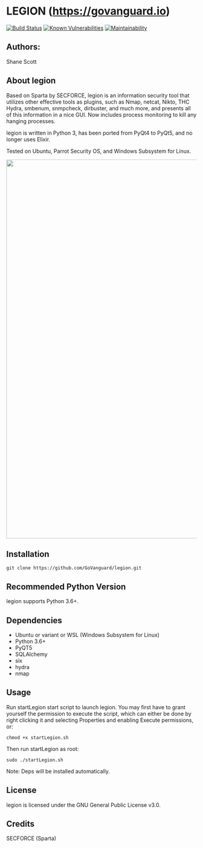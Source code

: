 LEGION (https://govanguard.io)
==
[![Build Status](https://travis-ci.com/GoVanguard/legion.svg?branch=master)](https://travis-ci.com/GoVanguard/legion)
[![Known Vulnerabilities](https://snyk.io/test/github/GoVanguard/legion/badge.svg?targetFile=requirements.txt)](https://snyk.io/test/github/GoVanguard/legion?targetFile=requirements.txt)
[![Maintainability](https://api.codeclimate.com/v1/badges/4e33e52aab8f49cdcd02/maintainability)](https://codeclimate.com/github/GoVanguard/legion/maintainability)

## Authors:
Shane Scott

## About legion
Based on Sparta by SECFORCE, legion is an information security tool that utilizes other effective tools as plugins, such as Nmap, netcat, Nikto, THC Hydra, smbenum, snmpcheck, dirbuster, and much more, and presents all of this information in a nice GUI. Now includes process monitoring to kill any hanging processes.

legion is written in Python 3, has been ported from PyQt4 to PyQt5, and no longer uses Elixir. 

Tested on Ubuntu, Parrot Security OS, and Windows Subsystem for Linux.

<img src="https://raw.githubusercontent.com/GoVanguard/legion/master/legion.png" width="1000"></img>

## Installation
```
git clone https://github.com/GoVanguard/legion.git
```

## Recommended Python Version
legion supports Python 3.6+.

## Dependencies
* Ubuntu or variant or WSL (Windows Subsystem for Linux)
* Python 3.6+
* PyQT5
* SQLAlchemy
* six
* hydra
* nmap

## Usage
Run startLegion start script to launch legion. You may first have to grant yourself the permission to execute the script, which can either be done by right clicking it and selecting Properties and enabling Execute permissions, or:
```
chmod +x startLegion.sh
```

Then run startLegion as root:
```
sudo ./startLegion.sh
```
Note: Deps will be installed automatically.

## License
legion is licensed under the GNU General Public License v3.0.

## Credits
SECFORCE (Sparta)
